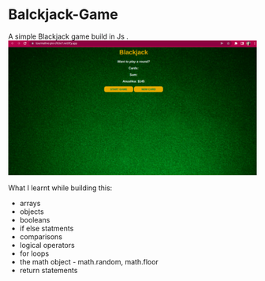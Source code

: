 # Balckjack-Game
A simple Blackjack game build in Js .
![blackjack-img](https://github.com/Anushka-shukla/Balckjack-Game/blob/master/blackjack-img.png)

What I learnt while building this: 
- arrays
- objects
- booleans
- if else statments
- comparisons
- logical operators
- for loops
- the math object - math.random, math.floor
- return statements
